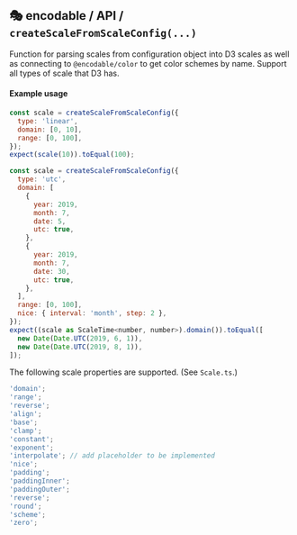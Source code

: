 ## 🎭 encodable / API / `createScaleFromScaleConfig(...)`

Function for parsing scales from configuration object into D3 scales as well as connecting to `@encodable/color` to get color schemes by name. Support all types of scale that D3 has.

#### Example usage

```js
const scale = createScaleFromScaleConfig({
  type: 'linear',
  domain: [0, 10],
  range: [0, 100],
});
expect(scale(10)).toEqual(100);
```

```js
const scale = createScaleFromScaleConfig({
  type: 'utc',
  domain: [
    {
      year: 2019,
      month: 7,
      date: 5,
      utc: true,
    },
    {
      year: 2019,
      month: 7,
      date: 30,
      utc: true,
    },
  ],
  range: [0, 100],
  nice: { interval: 'month', step: 2 },
});
expect((scale as ScaleTime<number, number>).domain()).toEqual([
  new Date(Date.UTC(2019, 6, 1)),
  new Date(Date.UTC(2019, 8, 1)),
]);
```

The following scale properties are supported. (See `Scale.ts`.)

```ts
'domain';
'range';
'reverse';
'align';
'base';
'clamp';
'constant';
'exponent';
'interpolate'; // add placeholder to be implemented
'nice';
'padding';
'paddingInner';
'paddingOuter';
'reverse';
'round';
'scheme';
'zero';
```
